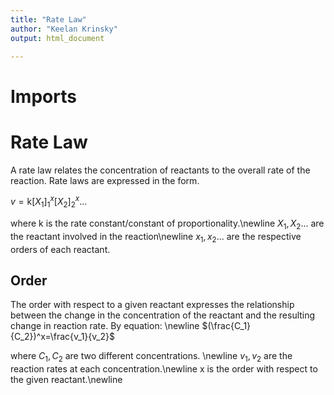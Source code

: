 ```yaml
---
title: "Rate Law"
author: "Keelan Krinsky"
output: html_document

---
```


# Imports

# Rate Law
A rate law relates the concentration of reactants to the overall rate of the reaction. Rate laws are expressed in the form.

$v=\text{k}[X_1]^x_1[X_2]^x_2...$

where k is the rate constant/constant of proportionality.\newline
$X_1, X_2...$ are the reactant involved in the reaction\newline
$x_1,x_2...$ are the respective orders of each reactant. 

## Order 
The order with respect to a given reactant expresses the relationship between the change in the concentration of the reactant and the resulting change in reaction rate. By equation: \newline
$(\frac{C_1}{C_2})^x=\frac{v_1}{v_2}$

where $C_1,C_2$ are two different concentrations. \newline
$v_1,v_2$ are the reaction rates at each concentration.\newline
x is the order with respect to the given reactant.\newline



